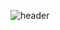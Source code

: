 ![header](https://capsule-render.vercel.app/api?type=waving&color=timeGradient&height=200&section=header&text=Welcome%20to&desc=Holy's%20Github&fontSize=45&animation=fadeIn&fontColor=74c0fc&descSize=45&descAlignY=65&descAlign=62&descColor=b197fc)

<!--
**HolySSA/HolySSA** is a ✨ _special_ ✨ repository because its `README.md` (this file) appears on your GitHub profile.

Here are some ideas to get you started:

- 🔭 I’m currently working on ...
- 🌱 I’m currently learning ...
- 👯 I’m looking to collaborate on ...
- 🤔 I’m looking for help with ...
- 💬 Ask me about ...
- 📫 How to reach me: ...
- 😄 Pronouns: ...
- ⚡ Fun fact: ...
-->
